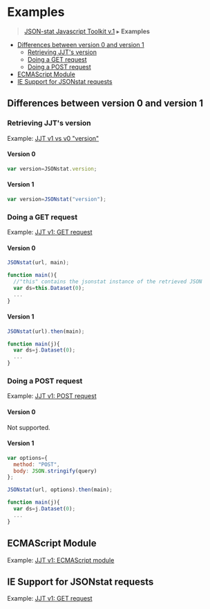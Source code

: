 # Examples

> [JSON-stat Javascript Toolkit v.1](https://github.com/jsonstat/toolkit/blob/master/README.md) ▸ **Examples**

<ul>
  <li><a href="#differences-between-version-0-and-version-1">Differences between version 0 and version 1</a>
    <ul>
      <li><a href="#retrieving-jjts-version">Retrieving JJT's version</a></li>
      <li><a href="#doing-a-get-request">Doing a GET request</a></li>
      <li><a href="#doing-a-post-request">Doing a POST request</a></li>
    </ul>
  </li>
  <li><a href="#ecmascript-module">ECMAScript Module</a></li>
  <li><a href="#ie-support-for-jsonstat-requests">IE Support for JSONstat requests</a></li>
</ul>

## Differences between version 0 and version 1

### Retrieving JJT's version

Example: [JJT v1 vs v0 "version"](https://bl.ocks.org/badosa/73097b82e22f1b06522b4437b1112878)

#### Version 0

```js
var version=JSONstat.version;
```

#### Version 1

```js
var version=JSONstat("version");
```

### Doing a GET request

Example: [JJT v1: GET request](https://bl.ocks.org/badosa/ddd1b3783800dffa9cf7426f6042cc83)

#### Version 0

```js
JSONstat(url, main);

function main(){
  //"this" contains the jsonstat instance of the retrieved JSON
  var ds=this.Dataset(0);
  ...
}
```

#### Version 1

```js
JSONstat(url).then(main);

function main(j){
  var ds=j.Dataset(0);
  ...
}
```

### Doing a POST request

Example: [JJT v1: POST request](https://bl.ocks.org/badosa/9aecb97692d743eff6734e3a34fbc4e9)

#### Version 0

Not supported.

#### Version 1

```js
var options={
  method: "POST",
  body: JSON.stringify(query)
};

JSONstat(url, options).then(main);

function main(j){
  var ds=j.Dataset(0);
  ...
}
```

## ECMAScript Module

Example: [JJT v1: ECMAScript module](https://bl.ocks.org/badosa/c1feb27bd8214de60f430379424e12fa)

## IE Support for JSONstat requests

Example: [JJT v1: GET request](https://bl.ocks.org/badosa/ddd1b3783800dffa9cf7426f6042cc83)

